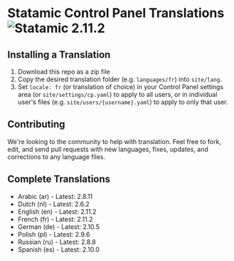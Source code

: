 # Statamic Control Panel Translations ![Statamic 2.11.2](https://img.shields.io/badge/statamic-2.11.2-blue.svg?style=flat-square)

## Installing a Translation

1. Download this repo as a zip file
2. Copy the desired translation folder (e.g. `languages/fr`) into `site/lang`.
3. Set `locale: fr` (or translation of choice) in your Control Panel settings area (or `site/settings/cp.yaml`) to apply to all users, or in individual user's files (e.g. `site/users/{username}.yaml`) to apply to only that user.

## Contributing

We're looking to the community to help with translation. Feel free to fork, edit, and send pull requests with new languages, fixes, updates, and corrections to any language files.

## Complete Translations

- Arabic (ar) - Latest: 2.8.11
- Dutch (nl) - Latest: 2.6.2
- English (en) - Latest: 2.11.2
- French (fr) - Latest: 2.11.2
- German (de) - Latest: 2.10.5
- Polish (pl) - Latest: 2.9.6
- Russian (ru) - Latest: 2.8.8
- Spanish (es) - Latest: 2.10.0
